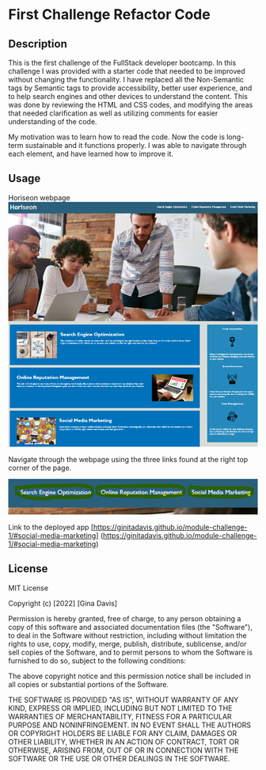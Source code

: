 # First Challenge Refactor Code

## Description

This is the first challenge of the FullStack developer bootcamp. 
In this challenge I was provided with a starter code that needed to be improved without changing the functionality.
I have replaced all the Non-Semantic tags by Semantic tags to provide accessibility, better user experience, and to help search engines and other devices to understand the content. This was done by reviewing the HTML and CSS  codes, and modifying the areas that needed clarification as well as utilizing comments for easier understanding of the code.

My motivation was to learn how to read the code. Now the code is long-term sustainable and it functions properly. I was able to navigate through each element, and have learned how to improve it. 

## Usage

Horiseon webpage
![alt text](assets/images/Horiseon%20page.png)

Navigate through the webpage using the three links found at the right top corner of the page.

![alt text](assets/images/Read-me-guide.png)

Link to the deployed app [https://ginitadavis.github.io/module-challenge-1/#social-media-marketing] (https://ginitadavis.github.io/module-challenge-1/#social-media-marketing)

## License

MIT License

Copyright (c) [2022] [Gina Davis]

Permission is hereby granted, free of charge, to any person obtaining a copy of this software and associated documentation files (the "Software"), to deal in the Software without restriction, including without limitation the rights to use, copy, modify, merge, publish, distribute, sublicense, and/or sell copies of the Software, and to permit persons to whom the Software is furnished to do so, subject to the following conditions:

The above copyright notice and this permission notice shall be included in all copies or substantial portions of the Software.

THE SOFTWARE IS PROVIDED "AS IS", WITHOUT WARRANTY OF ANY KIND, EXPRESS OR IMPLIED, INCLUDING BUT NOT LIMITED TO THE WARRANTIES OF MERCHANTABILITY, FITNESS FOR A PARTICULAR PURPOSE AND NONINFRINGEMENT. IN NO EVENT SHALL THE AUTHORS OR COPYRIGHT HOLDERS BE LIABLE FOR ANY CLAIM, DAMAGES OR OTHER LIABILITY, WHETHER IN AN ACTION OF CONTRACT, TORT OR OTHERWISE, ARISING FROM, OUT OF OR IN CONNECTION WITH THE SOFTWARE OR THE USE OR OTHER DEALINGS IN THE SOFTWARE.
